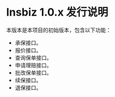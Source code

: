 # Insbiz 1.0.x 发行说明

本版本是本项目的初始版本，包含以下功能：

- 承保接口。
- 报价接口。
- 查询保单接口。
- 申请理赔接口。
- 批改保单接口。
- 续保接口。
- 退保接口。
